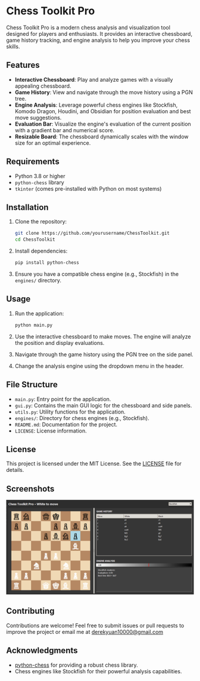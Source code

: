 # Chess Toolkit Pro

Chess Toolkit Pro is a modern chess analysis and visualization tool designed for players and enthusiasts. It provides an interactive chessboard, game history tracking, and engine analysis to help you improve your chess skills.

## Features

- **Interactive Chessboard**: Play and analyze games with a visually appealing chessboard.
- **Game History**: View and navigate through the move history using a PGN tree.
- **Engine Analysis**: Leverage powerful chess engines like Stockfish, Komodo Dragon, Houdini, and Obsidian for position evaluation and best move suggestions.
- **Evaluation Bar**: Visualize the engine's evaluation of the current position with a gradient bar and numerical score.
- **Resizable Board**: The chessboard dynamically scales with the window size for an optimal experience.

## Requirements

- Python 3.8 or higher
- `python-chess` library
- `tkinter` (comes pre-installed with Python on most systems)

## Installation

1. Clone the repository:
   ```bash
   git clone https://github.com/yourusername/ChessToolkit.git
   cd ChessToolkit
   ```

2. Install dependencies:
   ```bash
   pip install python-chess
   ```

3. Ensure you have a compatible chess engine (e.g., Stockfish) in the `engines/` directory.

## Usage

1. Run the application:
   ```bash
   python main.py
   ```

2. Use the interactive chessboard to make moves. The engine will analyze the position and display evaluations.

3. Navigate through the game history using the PGN tree on the side panel.

4. Change the analysis engine using the dropdown menu in the header.

## File Structure

- `main.py`: Entry point for the application.
- `gui.py`: Contains the main GUI logic for the chessboard and side panels.
- `utils.py`: Utility functions for the application.
- `engines/`: Directory for chess engines (e.g., Stockfish).
- `README.md`: Documentation for the project.
- `LICENSE`: License information.

## License

This project is licensed under the MIT License. See the [LICENSE](LICENCE) file for details.

## Screenshots

![Chess Toolkit Pro Screenshot](Screenshots/betaversion1.png)

## Contributing

Contributions are welcome! Feel free to submit issues or pull requests to improve the project or email me at derekyuan10000@gmail.com

## Acknowledgments

- [python-chess](https://python-chess.readthedocs.io/) for providing a robust chess library.
- Chess engines like Stockfish for their powerful analysis capabilities.
